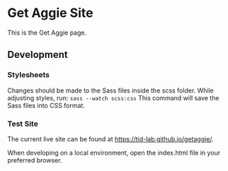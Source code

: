 # Get Aggie Site

This is the Get Aggie page.

## Development

### Stylesheets
Changes should be made to the Sass files inside the scss folder. While adjusting styles, run:
`sass --watch scss:css`
This command will save the Sass files into CSS format.

### Test Site
The current live site can be found at https://tid-lab.github.io/getaggie/.

When developing on a local environment, open the index.html file in your preferred browser.
